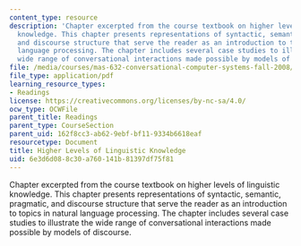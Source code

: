 ```yaml
---
content_type: resource
description: 'Chapter excerpted from the course textbook on higher levels of linguistic
  knowledge. This chapter presents representations of syntactic, semantic, pragmatic,
  and discourse structure that serve the reader as an introduction to topics in natural
  language processing. The chapter includes several case studies to illustrate the
  wide range of conversational interactions made possible by models of discourse. '
file: /media/courses/mas-632-conversational-computer-systems-fall-2008/6e3d6d088c30a760141b81397df75f81_schmandt_ch9.pdf
file_type: application/pdf
learning_resource_types:
- Readings
license: https://creativecommons.org/licenses/by-nc-sa/4.0/
ocw_type: OCWFile
parent_title: Readings
parent_type: CourseSection
parent_uid: 162f8cc3-ab62-9ebf-bf11-9334b6618eaf
resourcetype: Document
title: Higher Levels of Linguistic Knowledge
uid: 6e3d6d08-8c30-a760-141b-81397df75f81
---
```

Chapter excerpted from the course textbook on higher levels of linguistic knowledge. This chapter presents representations of syntactic, semantic, pragmatic, and discourse structure that serve the reader as an introduction to topics in natural language processing. The chapter includes several case studies to illustrate the wide range of conversational interactions made possible by models of discourse. 